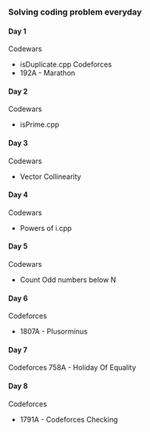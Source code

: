 ### Solving coding problem everyday
#### Day 1
Codewars
- isDuplicate.cpp
Codeforces
- 192A - Marathon

#### Day 2
Codewars
- isPrime.cpp

#### Day 3
Codewars
- Vector Collinearity

#### Day 4
Codewars
- Powers of i.cpp

#### Day 5
Codewars
- Count Odd numbers below N

#### Day 6
Codeforces
- 1807A - Plusorminus

#### Day 7
Codeforces
758A - Holiday Of Equality

#### Day 8
Codeforces
- 1791A - Codeforces Checking
